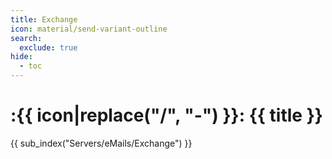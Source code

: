 ```yaml
---
title: Exchange
icon: material/send-variant-outline
search:
  exclude: true
hide:
  - toc
---
```


# :{{ icon|replace("/", "-") }}: {{ title }}

{{ sub_index("Servers/eMails/Exchange") }}
